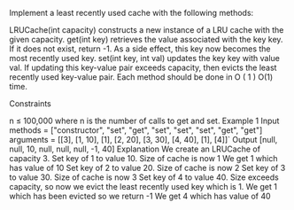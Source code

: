 Implement a least recently used cache with the following methods:

LRUCache(int capacity) constructs a new instance of a LRU cache with the given capacity.
get(int key) retrieves the value associated with the key key. If it does not exist, return -1. As a side effect, this key now becomes the most recently used key.
set(int key, int val) updates the key key with value val. If updating this key-value pair exceeds capacity, then evicts the least recently used key-value pair.
Each method should be done in 
O
(
1
)
O(1) time.

Constraints

n ≤ 100,000 where n is the number of calls to get and set.
Example 1
Input
methods = ["constructor", "set", "get", "set", "set", "set", "get", "get"]
arguments = [[3], [1, 10], [1], [2, 20], [3, 30], [4, 40], [1], [4]]`
Output
[null, null, 10, null, null, null, -1, 40]
Explanation
We create an LRUCache of capacity 3.
Set key of 1 to value 10. Size of cache is now 1
We get 1 which has value of 10
Set key of 2 to value 20. Size of cache is now 2
Set key of 3 to value 30. Size of cache is now 3
Set key of 4 to value 40. Size exceeds capacity, so now we evict the least recently used key which is 1.
We get 1 which has been evicted so we return -1
We get 4 which has value of 40

